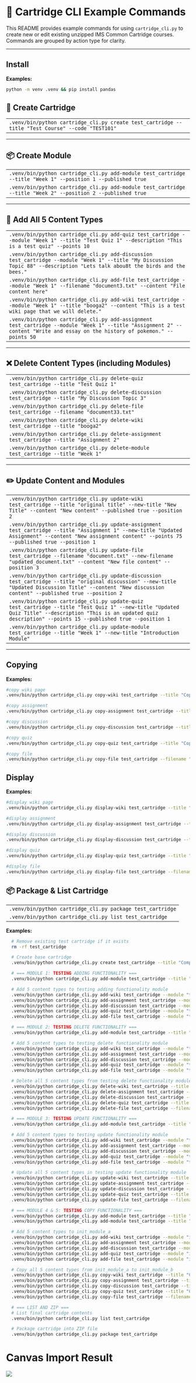 # 🧾 Cartridge CLI Example Commands

This README provides example commands for using `cartridge_cli.py` to create new or edit existing unzipped IMS Common Cartridge courses. Commands are grouped by action type for clarity.

---

## Install

**Examples:**
```bash
python -m venv .venv && pip install pandas
```

## 🧱 Create Cartridge

<table>
  <tr><td><code>.venv/bin/python cartridge_cli.py create test_cartridge --title "Test Course" --code "TEST101"</code></td></tr>
</table>

---

## 📦 Create Module

<table>
  <tr><td><code>.venv/bin/python cartridge_cli.py add-module test_cartridge --title "Week 1" --position 1 --published true</code></td></tr>
  <tr><td><code>.venv/bin/python cartridge_cli.py add-module test_cartridge --title "Week 2" --position 2 --published true</code></td></tr>
</table>

---

## 📝 Add All 5 Content Types

<table>
  <tr><td><code>.venv/bin/python cartridge_cli.py add-quiz test_cartridge --module "Week 1" --title "Test Quiz 1" --description "This is a test quiz" --points 10</code></td></tr>
  <tr><td><code>.venv/bin/python cartridge_cli.py add-discussion test_cartridge --module "Week 1" --title "My Discussion Topic 88" --description "Lets talk abou8t the birds and the bees."</code></td></tr>
  <tr><td><code>.venv/bin/python cartridge_cli.py add-file test_cartridge --module "Week 1" --filename "document3.txt" --content "File content here"</code></td></tr>
  <tr><td><code>.venv/bin/python cartridge_cli.py add-wiki test_cartridge --module "Week 1" --title "booga2" --content "This is a test wiki page that we will delete."</code></td></tr>
  <tr><td><code>.venv/bin/python cartridge_cli.py add-assignment test_cartridge --module "Week 1" --title "Assignment 2" --content "Write and essay on the history of pokemon." --points 50</code></td></tr>
</table>

---

## ❌ Delete Content Types (including Modules)

<table>
  <tr><td><code>.venv/bin/python cartridge_cli.py delete-quiz test_cartridge --title "Test Quiz 1"</code></td></tr>
  <tr><td><code>.venv/bin/python cartridge_cli.py delete-discussion test_cartridge --title "My Discussion Topic 3"</code></td></tr>
  <tr><td><code>.venv/bin/python cartridge_cli.py delete-file test_cartridge --filename "document33.txt"</code></td></tr>
  <tr><td><code>.venv/bin/python cartridge_cli.py delete-wiki test_cartridge --title "booga2"</code></td></tr>
  <tr><td><code>.venv/bin/python cartridge_cli.py delete-assignment test_cartridge --title "Assignment 2"</code></td></tr>
  <tr><td><code>.venv/bin/python cartridge_cli.py delete-module test_cartridge --title "Week 1"</code></td></tr>
</table>

---

## ✏️ Update Content and Modules

<table>
  <tr><td><code>.venv/bin/python cartridge_cli.py update-wiki test_cartridge --title "original title" --new-title "New Title" --content "New content" --published true --position 2</code></td></tr>
  <tr><td><code>.venv/bin/python cartridge_cli.py update-assignment test_cartridge --title "Assignment 1" --new-title "Updated Assignment" --content "New assignment content" --points 75 --published true --position 1</code></td></tr>
  <tr><td><code>.venv/bin/python cartridge_cli.py update-file test_cartridge --filename "document.txt" --new-filename "updated_document.txt" --content "New file content" --position 3</code></td></tr>
  <tr><td><code>.venv/bin/python cartridge_cli.py update-discussion test_cartridge --title "original discussion" --new-title "Updated Discussion Title" --content "New discussion content" --published true --position 2</code></td></tr>
  <tr><td><code>.venv/bin/python cartridge_cli.py update-quiz test_cartridge --title "Test Quiz 1" --new-title "Updated Quiz Title" --description "This is an updated quiz description" --points 15 --published true --position 1</code></td></tr>
  <tr><td><code>.venv/bin/python cartridge_cli.py update-module test_cartridge --title "Week 1" --new-title "Introduction Module"</code></td></tr>
</table>

---

## Copying

**Examples:**
```bash
#copy wiki page
.venv/bin/python cartridge_cli.py copy-wiki test_cartridge --title "Copy Wiki" --target-module "init_module_b"

#copy assignment
.venv/bin/python cartridge_cli.py copy-assignment test_cartridge --title "Copy Assignment" --target-module "init_module_b"

#copy discussion
.venv/bin/python cartridge_cli.py copy-discussion test_cartridge --title "Copy Discussion" --target-module "init_module_b"

#copy quiz
.venv/bin/python cartridge_cli.py copy-quiz test_cartridge --title "Copy Quiz" --target-module "init_module_b"

#copy file
.venv/bin/python cartridge_cli.py copy-file test_cartridge --filename "copy-file.txt" --target-module "init_module_b"
```

## Display

**Examples:**
```bash
#display wiki page
.venv/bin/python cartridge_cli.py display-wiki test_cartridge --title "Copy Wiki"

#display assignment
.venv/bin/python cartridge_cli.py display-assignment test_cartridge --title "Copy Assignment"

#display discussion
.venv/bin/python cartridge_cli.py display-discussion test_cartridge --title "Copy Discussion" 

#display quiz
.venv/bin/python cartridge_cli.py display-quiz test_cartridge --title "Copy Quiz"

#display file
.venv/bin/python cartridge_cli.py display-file test_cartridge --filename "copy-file.txt"
```

## 📦 Package & List Cartridge

<table>
  <tr><td><code>.venv/bin/python cartridge_cli.py package test_cartridge</code></td></tr>
  <tr><td><code>.venv/bin/python cartridge_cli.py list test_cartridge</code></td></tr>
</table>

**Examples:**
```bash
  # Remove existing test cartridge if it exists
  rm -rf test_cartridge

  # Create base cartridge
  .venv/bin/python cartridge_cli.py create test_cartridge --title "Comprehensive Test Course" --code "TEST101"

  # === MODULE 1: TESTING ADDING FUNCTIONALITY ===
  .venv/bin/python cartridge_cli.py add-module test_cartridge --title "testing adding functionality" --position 1

  # Add 5 content types to testing adding functionality module
  .venv/bin/python cartridge_cli.py add-wiki test_cartridge --module "testing adding functionality" --title "Test Wiki" --content "This is a test wiki page"
  .venv/bin/python cartridge_cli.py add-assignment test_cartridge --module "testing adding functionality" --title "Test Assignment" --content "This is a test assignment" --points 100
  .venv/bin/python cartridge_cli.py add-discussion test_cartridge --module "testing adding functionality" --title "Test Discussion" --description "This is a test discussion"
  .venv/bin/python cartridge_cli.py add-quiz test_cartridge --module "testing adding functionality" --title "Test Quiz" --description "This is a test quiz" --points 50
  .venv/bin/python cartridge_cli.py add-file test_cartridge --module "testing adding functionality" --filename "test-file.txt" --content "This is a test file"

  # === MODULE 2: TESTING DELETE FUNCTIONALITY ===
  .venv/bin/python cartridge_cli.py add-module test_cartridge --title "testing delete functionality" --position 2

  # Add 5 content types to testing delete functionality module
  .venv/bin/python cartridge_cli.py add-wiki test_cartridge --module "testing delete functionality" --title "Delete Wiki" --content "This wiki will be deleted"
  .venv/bin/python cartridge_cli.py add-assignment test_cartridge --module "testing delete functionality" --title "Delete Assignment" --content "This assignment will be deleted" --points 75
  .venv/bin/python cartridge_cli.py add-discussion test_cartridge --module "testing delete functionality" --title "Delete Discussion" --description "This discussion will be deleted"
  .venv/bin/python cartridge_cli.py add-quiz test_cartridge --module "testing delete functionality" --title "Delete Quiz" --description "This quiz will be deleted" --points 25
  .venv/bin/python cartridge_cli.py add-file test_cartridge --module "testing delete functionality" --filename "delete-file.txt" --content "This file will be deleted"

  # Delete all 5 content types from testing delete functionality module (should be empty at the end)
  .venv/bin/python cartridge_cli.py delete-wiki test_cartridge --title "Delete Wiki"
  .venv/bin/python cartridge_cli.py delete-assignment test_cartridge --title "Delete Assignment"
  .venv/bin/python cartridge_cli.py delete-discussion test_cartridge --title "Delete Discussion"
  .venv/bin/python cartridge_cli.py delete-quiz test_cartridge --title "Delete Quiz"
  .venv/bin/python cartridge_cli.py delete-file test_cartridge --filename "delete-file.txt"

  # === MODULE 3: TESTING UPDATE FUNCTIONALITY ===
  .venv/bin/python cartridge_cli.py add-module test_cartridge --title "testing update functionality" --position 3

  # Add 5 content types to testing update functionality module
  .venv/bin/python cartridge_cli.py add-wiki test_cartridge --module "testing update functionality" --title "Update Wiki" --content "Original wiki content"
  .venv/bin/python cartridge_cli.py add-assignment test_cartridge --module "testing update functionality" --title "Update Assignment" --content "Original assignment content" --points 80
  .venv/bin/python cartridge_cli.py add-discussion test_cartridge --module "testing update functionality" --title "Update Discussion" --description "Original discussion content"
  .venv/bin/python cartridge_cli.py add-quiz test_cartridge --module "testing update functionality" --title "Update Quiz" --description "Original quiz content" --points 40
  .venv/bin/python cartridge_cli.py add-file test_cartridge --module "testing update functionality" --filename "update-file.txt" --content "Original file content"

  # Update all 5 content types in testing update functionality module
  .venv/bin/python cartridge_cli.py update-wiki test_cartridge --title "Update Wiki" --new-title "Updated Wiki Title" --content "UPDATED wiki content" --position 1
  .venv/bin/python cartridge_cli.py update-assignment test_cartridge --title "Update Assignment" --new-title "Updated Assignment Title" --content "UPDATED assignment content" --points 150 --position 2
  .venv/bin/python cartridge_cli.py update-discussion test_cartridge --title "Update Discussion" --new-title "Updated Discussion Title" --content "UPDATED discussion content" --position 3
  .venv/bin/python cartridge_cli.py update-quiz test_cartridge --title "Update Quiz" --new-title "Updated Quiz Title" --description "UPDATED quiz content" --points 60 --position 4
  .venv/bin/python cartridge_cli.py update-file test_cartridge --filename "update-file.txt" --new-filename "updated-file.txt" --content "UPDATED file content" --position 5

  # === MODULE 4 & 5: TESTING COPY FUNCTIONALITY ===
  .venv/bin/python cartridge_cli.py add-module test_cartridge --title "init_module_a" --position 4
  .venv/bin/python cartridge_cli.py add-module test_cartridge --title "init_module_b" --position 5

  # Add 5 content types to init_module_a
  .venv/bin/python cartridge_cli.py add-wiki test_cartridge --module "init_module_a" --title "Copy Wiki" --content "This wiki will be copied"
  .venv/bin/python cartridge_cli.py add-assignment test_cartridge --module "init_module_a" --title "Copy Assignment" --content "This assignment will be copied" --points 90
  .venv/bin/python cartridge_cli.py add-discussion test_cartridge --module "init_module_a" --title "Copy Discussion" --description "This discussion will be copied"
  .venv/bin/python cartridge_cli.py add-quiz test_cartridge --module "init_module_a" --title "Copy Quiz" --description "This quiz will be copied" --points 35
  .venv/bin/python cartridge_cli.py add-file test_cartridge --module "init_module_a" --filename "copy-file.txt" --content "This file will be copied"

  # Copy all 5 content types from init_module_a to init_module_b
  .venv/bin/python cartridge_cli.py copy-wiki test_cartridge --title "Copy Wiki" --target-module "init_module_b"
  .venv/bin/python cartridge_cli.py copy-assignment test_cartridge --title "Copy Assignment" --target-module "init_module_b"
  .venv/bin/python cartridge_cli.py copy-discussion test_cartridge --title "Copy Discussion" --target-module "init_module_b"
  .venv/bin/python cartridge_cli.py copy-quiz test_cartridge --title "Copy Quiz" --target-module "init_module_b"
  .venv/bin/python cartridge_cli.py copy-file test_cartridge --filename "copy-file.txt" --target-module "init_module_b"

  # === LIST AND ZIP ===
  # List final cartridge contents
  .venv/bin/python cartridge_cli.py list test_cartridge

  # Package cartridge into ZIP file
  .venv/bin/python cartridge_cli.py package test_cartridge
```

# Canvas Import Result
<img src="https://raw.githubusercontent.com/RetributionByRevenue/Common_Cartridge_Generator_POC/refs/heads/main/Screenshot_2025-08-09_19-14-05.png">
